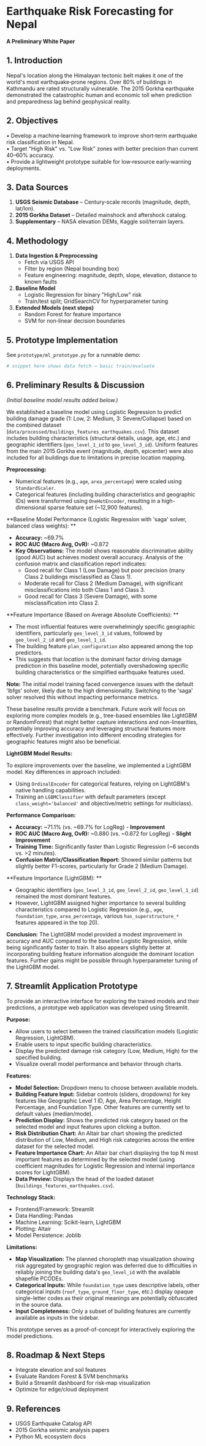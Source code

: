 # Earthquake Risk Forecasting for Nepal  
**A Preliminary White Paper**

## 1. Introduction  
Nepal's location along the Himalayan tectonic belt makes it one of the world's most earthquake‑prone regions. Over 80% of buildings in Kathmandu are rated structurally vulnerable. The 2015 Gorkha earthquake demonstrated the catastrophic human and economic toll when prediction and preparedness lag behind geophysical reality.

## 2. Objectives  
• Develop a machine‑learning framework to improve short‑term earthquake risk classification in Nepal.  
• Target "High Risk" vs. "Low Risk" zones with better precision than current 40–60% accuracy.  
• Provide a lightweight prototype suitable for low‑resource early‑warning deployments.

## 3. Data Sources  
1. **USGS Seismic Database** – Century‑scale records (magnitude, depth, lat/lon).  
2. **2015 Gorkha Dataset** – Detailed mainshock and aftershock catalog.  
3. **Supplementary** – NASA elevation DEMs, Kaggle soil/terrain layers.

## 4. Methodology  
1. **Data Ingestion & Preprocessing**  
   - Fetch via USGS API  
   - Filter by region (Nepal bounding box)  
   - Feature engineering: magnitude, depth, slope, elevation, distance to known faults  
2. **Baseline Model**  
   - Logistic Regression for binary "High/Low" risk  
   - Train/test split; GridSearchCV for hyperparameter tuning  
3. **Extended Models (next steps)**  
   - Random Forest for feature importance  
   - SVM for non‑linear decision boundaries

## 5. Prototype Implementation  
See `prototype/ml_prototype.py` for a runnable demo:
```python
# snippet here shows data fetch → basic train/evaluate
```

## 6. Preliminary Results & Discussion
*(Initial baseline model results added below.)*

We established a baseline model using Logistic Regression to predict building damage grade (1: Low, 2: Medium, 3: Severe/Collapse) based on the combined dataset (`data/processed/buildings_features_earthquakes.csv`). This dataset includes building characteristics (structural details, usage, age, etc.) and geographic identifiers (`geo_level_1_id` to `geo_level_3_id`). Uniform features from the main 2015 Gorkha event (magnitude, depth, epicenter) were also included for all buildings due to limitations in precise location mapping.

**Preprocessing:**
- Numerical features (e.g., `age`, `area_percentage`) were scaled using `StandardScaler`.
- Categorical features (including building characteristics and geographic IDs) were transformed using `OneHotEncoder`, resulting in a high-dimensional sparse feature set (~12,900 features).

**Baseline Model Performance (Logistic Regression with 'saga' solver, balanced class weights):
**
- **Accuracy:** ~69.7%
- **ROC AUC (Macro Avg, OvR):** ~0.872
- **Key Observations:** The model shows reasonable discriminative ability (good AUC) but achieves modest overall accuracy. Analysis of the confusion matrix and classification report indicates:
    - Good recall for Class 1 (Low Damage) but poor precision (many Class 2 buildings misclassified as Class 1).
    - Moderate recall for Class 2 (Medium Damage), with significant misclassifications into both Class 1 and Class 3.
    - Good recall for Class 3 (Severe Damage), with some misclassification into Class 2.

**Feature Importance (Based on Average Absolute Coefficients):
**
- The most influential features were overwhelmingly specific geographic identifiers, particularly `geo_level_3_id` values, followed by `geo_level_2_id` and `geo_level_1_id`.
- The building feature `plan_configuration` also appeared among the top predictors.
- This suggests that *location* is the dominant factor driving damage prediction in this baseline model, potentially overshadowing specific building characteristics or the simplified earthquake features used.

**Note:** The initial model training faced convergence issues with the default 'lbfgs' solver, likely due to the high dimensionality. Switching to the 'saga' solver resolved this without impacting performance metrics.

These baseline results provide a benchmark. Future work will focus on exploring more complex models (e.g., tree-based ensembles like LightGBM or RandomForest) that might better capture interactions and non-linearities, potentially improving accuracy and leveraging structural features more effectively. Further investigation into different encoding strategies for geographic features might also be beneficial.

**LightGBM Model Results:**

To explore improvements over the baseline, we implemented a LightGBM model. Key differences in approach included:
- Using `OrdinalEncoder` for categorical features, relying on LightGBM's native handling capabilities.
- Training an `LGBMClassifier` with default parameters (except `class_weight='balanced'` and objective/metric settings for multiclass).

**Performance Comparison:**
- **Accuracy:** ~71.1% (vs. ~69.7% for LogReg) - **Improvement**
- **ROC AUC (Macro Avg, OvR):** ~0.880 (vs. ~0.872 for LogReg) - **Slight Improvement**
- **Training Time:** Significantly faster than Logistic Regression (~6 seconds vs. >2 minutes).
- **Confusion Matrix/Classification Report:** Showed similar patterns but slightly better F1-scores, particularly for Grade 2 (Medium Damage).

**Feature Importance (LightGBM):
**
- Geographic identifiers (`geo_level_3_id`, `geo_level_2_id`, `geo_level_1_id`) remained the most dominant features.
- However, LightGBM assigned higher importance to several building characteristics compared to Logistic Regression (e.g., `age`, `foundation_type`, `area_percentage`, various `has_superstructure_*` features appeared in the top 20).

**Conclusion:** The LightGBM model provided a modest improvement in accuracy and AUC compared to the baseline Logistic Regression, while being significantly faster to train. It also appears slightly better at incorporating building feature information alongside the dominant location features. Further gains might be possible through hyperparameter tuning of the LightGBM model.

## 7. Streamlit Application Prototype

To provide an interactive interface for exploring the trained models and their predictions, a prototype web application was developed using Streamlit.

**Purpose:**
*   Allow users to select between the trained classification models (Logistic Regression, LightGBM).
*   Enable users to input specific building characteristics.
*   Display the predicted damage risk category (Low, Medium, High) for the specified building.
*   Visualize overall model performance and behavior through charts.

**Features:**
*   **Model Selection:** Dropdown menu to choose between available models.
*   **Building Feature Input:** Sidebar controls (sliders, dropdowns) for key features like Geographic Level 1 ID, Age, Area Percentage, Height Percentage, and Foundation Type. Other features are currently set to default values (median/mode).
*   **Prediction Display:** Shows the predicted risk category based on the selected model and input features upon clicking a button.
*   **Risk Distribution Chart:** An Altair bar chart showing the predicted distribution of Low, Medium, and High risk categories across the entire dataset for the selected model.
*   **Feature Importance Chart:** An Altair bar chart displaying the top N most important features as determined by the selected model (using coefficient magnitudes for Logistic Regression and internal importance scores for LightGBM).
*   **Data Preview:** Displays the head of the loaded dataset (`buildings_features_earthquakes.csv`).

**Technology Stack:**
*   Frontend/Framework: Streamlit
*   Data Handling: Pandas
*   Machine Learning: Scikit-learn, LightGBM
*   Plotting: Altair
*   Model Persistence: Joblib

**Limitations:**
*   **Map Visualization:** The planned choropleth map visualization showing risk aggregated by geographic region was deferred due to difficulties in reliably joining the building data's `geo_level_id` with the available shapefile PCODEs.
*   **Categorical Inputs:** While `foundation_type` uses descriptive labels, other categorical inputs (`roof_type`, `ground_floor_type`, etc.) display opaque single-letter codes as their original meanings are potentially obfuscated in the source data.
*   **Input Completeness:** Only a subset of building features are currently available as inputs in the sidebar.

This prototype serves as a proof-of-concept for interactively exploring the model predictions.

## 8. Roadmap & Next Steps  
- Integrate elevation and soil features  
- Evaluate Random Forest & SVM benchmarks  
- Build a Streamlit dashboard for risk‑map visualization  
- Optimize for edge/cloud deployment  

## 9. References  
- USGS Earthquake Catalog API  
- 2015 Gorkha seismic analysis papers  
- Python ML ecosystem docs  